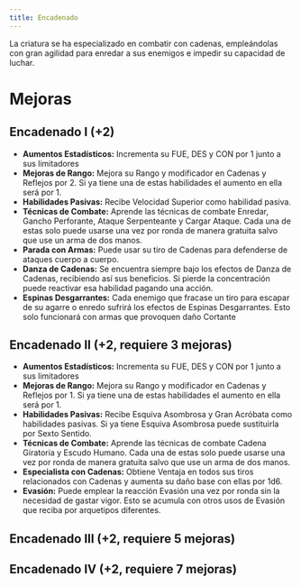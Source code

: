 ```yaml
---
title: Encadenado
---
```


La criatura se ha especializado en combatir con cadenas, empleándolas con gran agilidad para enredar a sus enemigos e impedir su capacidad de luchar.

# Mejoras

## Encadenado I (+2)

- **Aumentos Estadísticos:** Incrementa su FUE, DES y CON por 1 junto a sus limitadores
- **Mejoras de Rango:** Mejora su Rango y modificador en Cadenas y Reflejos por 2. Si ya tiene una de estas habilidades el aumento en ella será por 1. 
- **Habilidades Pasivas:** Recibe Velocidad Superior como habilidad pasiva.
- **Técnicas de Combate:** Aprende las técnicas de combate Enredar, Gancho Perforante, Ataque Serpenteante y Cargar Ataque. Cada una de estas solo puede usarse una vez por ronda de manera gratuita salvo que use un arma de dos manos.
- **Parada con Armas:** Puede usar su tiro de Cadenas para defenderse de ataques cuerpo a cuerpo.
- **Danza de Cadenas:** Se encuentra siempre bajo los efectos de Danza de Cadenas, recibiendo así sus beneficios. Si pierde la concentración puede reactivar esa habilidad pagando una acción.
- **Espinas Desgarrantes:** Cada enemigo que fracase un tiro para escapar de su agarre o enredo sufrirá los efectos de Espinas Desgarrantes. Esto solo funcionará con armas que provoquen daño Cortante

## Encadenado II (+2, requiere 3 mejoras)

- **Aumentos Estadísticos:** Incrementa su FUE, DES y CON por 1 junto a sus limitadores
- **Mejoras de Rango:** Mejora su Rango y modificador en Cadenas y Reflejos por 1. Si ya tiene una de estas habilidades el aumento en ella será por 1. 
- **Habilidades Pasivas:** Recibe Esquiva Asombrosa y Gran Acróbata como habilidades pasivas. Si ya tiene Esquiva Asombrosa puede sustituirla por Sexto Sentido.
- **Técnicas de Combate:** Aprende las técnicas de combate Cadena Giratoria y Escudo Humano. Cada una de estas solo puede usarse una vez por ronda de manera gratuita salvo que use un arma de dos manos.
- **Especialista con Cadenas:** Obtiene Ventaja en todos sus tiros relacionados con Cadenas y aumenta su daño base con ellas por 1d6. 
- **Evasión:** Puede emplear la reacción Evasión una vez por ronda sin la necesidad de gastar vigor. Esto se acumula con otros usos de Evasión que reciba por arquetipos diferentes.

## Encadenado III (+2, requiere 5 mejoras)

## Encadenado IV (+2, requiere 7 mejoras)
